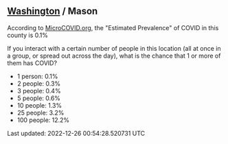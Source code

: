 
## [Washington](/united-states/washington) / Mason

According to [MicroCOVID.org](http://microcovid.org),
the "Estimated Prevalence" of COVID in this county is 0.1%

If you interact with a certain number of people in this location
(all at once in a group, or spread out across the day), what is the chance that
1 or more of them has COVID?

- 1 person: 0.1%
- 2 people: 0.3%
- 3 people: 0.4%
- 5 people: 0.6%
- 10 people: 1.3%
- 25 people: 3.2%
- 100 people: 12.2%

Last updated: 2022-12-26 00:54:28.520731 UTC
